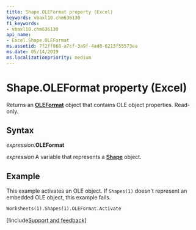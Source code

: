 ```yaml
---
title: Shape.OLEFormat property (Excel)
keywords: vbaxl10.chm636130
f1_keywords:
- vbaxl10.chm636130
api_name:
- Excel.Shape.OLEFormat
ms.assetid: 7f2ff868-a7cf-3a9f-4ad8-6213f55573ea
ms.date: 05/14/2019
ms.localizationpriority: medium
---
```



# Shape.OLEFormat property (Excel)

Returns an **[OLEFormat](Excel.OLEFormat.md)** object that contains OLE object properties. Read-only.


## Syntax

_expression_.**OLEFormat**

_expression_ A variable that represents a **[Shape](Excel.Shape.md)** object.


## Example

This example activates an OLE object. If `Shapes(1)` doesn't represent an embedded OLE object, this example fails.

```vb
Worksheets(1).Shapes(1).OLEFormat.Activate
```



[!include[Support and feedback](~/includes/feedback-boilerplate.md)]